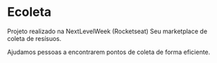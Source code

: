 # Ecoleta
Projeto realizado na NextLevelWeek (Rocketseat)
Seu marketplace de coleta de resísuos.

Ajudamos pessoas a encontrarem pontos de coleta de forma eficiente.
